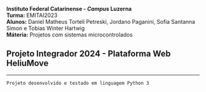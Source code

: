 **Instituto Federal Catarinense - *Campus* Luzerna** \
**Turma:** EMITAI2023 \
**Alunos:** Daniel Matheus Torteli Petreski, Jordano Paganini, Sofia Santanna Simon e Tobias Winter Hartwig \
**Máteria:** Projetos com sistemas microcontrolados

## Projeto Integrador 2024 - Plataforma Web HeliuMove

---

`Projeto desenvolvido e testado em linguagem Python 3`
